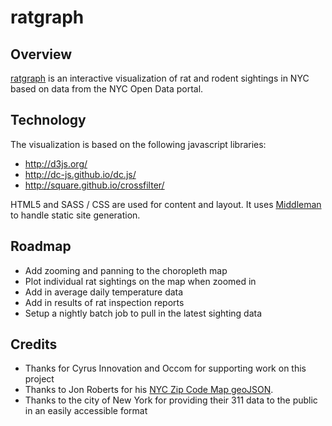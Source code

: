 ratgraph
========

## Overview

[ratgraph](http://ratgraph.nyc) is an interactive visualization of rat and rodent sightings in NYC based on data from the NYC Open Data portal.

## Technology

The visualization is based on the following javascript libraries:
* http://d3js.org/
* http://dc-js.github.io/dc.js/
* http://square.github.io/crossfilter/

HTML5 and SASS / CSS are used for content and layout.  It uses [Middleman](http://middlemanapp.com/) to handle static site generation.

## Roadmap

* Add zooming and panning to the choropleth map
* Plot individual rat sightings on the map when zoomed in
* Add in average daily temperature data
* Add in results of rat inspection reports
* Setup a nightly batch job to pull in the latest sighting data

## Credits
* Thanks for Cyrus Innovation and Occom for supporting work on this project
* Thanks to Jon Roberts for his <a href="https://github.com/jonroberts/d3Mapping">NYC Zip Code Map geoJSON</a>.
* Thanks to the city of New York for providing their 311 data to the public in an easily accessible format
